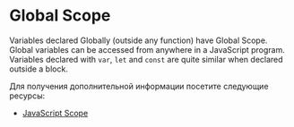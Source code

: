 # Global Scope

Variables declared Globally (outside any function) have Global Scope. Global variables can be accessed from anywhere in a JavaScript program. Variables declared with `var`, `let` and `const` are quite similar when declared outside a block.

Для получения дополнительной информации посетите следующие ресурсы:

- [JavaScript Scope](https://www.w3schools.com/js/js_scope.asp)
